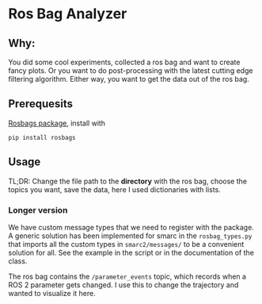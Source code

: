 # Ros Bag Analyzer

## Why:
You did some cool experiments, collected a ros bag and want to create fancy
plots. Or you want to do post-processing with the latest cutting edge filtering
algorithm. Either way, you want to get the data out of the ros bag.

## Prerequesits
[Rosbags package](https://ternaris.gitlab.io/rosbags/index.html), install with
```shell
pip install rosbags
```

## Usage
TL;DR: Change the file path to the **directory** with the ros bag, choose the
topics you want, save the data, here I used dictionaries with lists.

### Longer version
We have custom message types that we need to register with the package.
A generic solution has been implemented for smarc in the `rosbag_types.py` that imports all
the custom types in `smarc2/messages/` to be a convenient solution for all. See the example in the script
or in the documentation of the class.

The ros bag contains the `/parameter_events` topic, which records when a
ROS 2 parameter gets changed. I use this to change the trajectory and wanted to
visualize it here.
